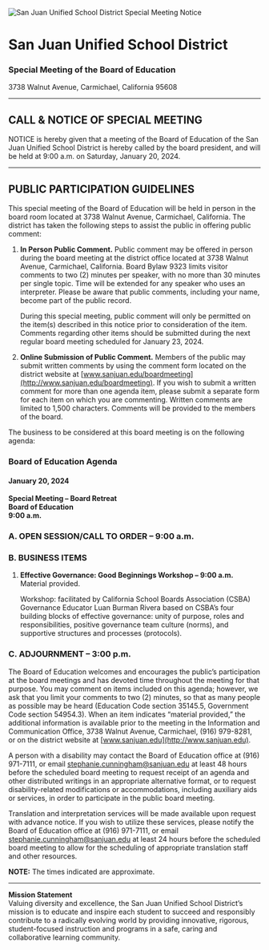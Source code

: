 <!-- Page 1 -->
![San Juan Unified School District Special Meeting Notice](https://www.sanjuan.edu/cms/lib/CA01902727/Centricity/Domain/1/Board%20Meeting%20Notice%20January%2020%202024.png)

# San Juan Unified School District
### Special Meeting of the Board of Education
3738 Walnut Avenue, Carmichael, California 95608

---

## CALL & NOTICE OF SPECIAL MEETING

NOTICE is hereby given that a meeting of the Board of Education of the San Juan Unified School District is hereby called by the board president, and will be held at 9:00 a.m. on Saturday, January 20, 2024.

---

## PUBLIC PARTICIPATION GUIDELINES

This special meeting of the Board of Education will be held in person in the board room located at 3738 Walnut Avenue, Carmichael, California. The district has taken the following steps to assist the public in offering public comment:

1. **In Person Public Comment.** Public comment may be offered in person during the board meeting at the district office located at 3738 Walnut Avenue, Carmichael, California. Board Bylaw 9323 limits visitor comments to two (2) minutes per speaker, with no more than 30 minutes per single topic. Time will be extended for any speaker who uses an interpreter. Please be aware that public comments, including your name, become part of the public record.

   During this special meeting, public comment will only be permitted on the item(s) described in this notice prior to consideration of the item. Comments regarding other items should be submitted during the next regular board meeting scheduled for January 23, 2024.

2. **Online Submission of Public Comment.** Members of the public may submit written comments by using the comment form located on the district website at [www.sanjuan.edu/boardmeeting](http://www.sanjuan.edu/boardmeeting). If you wish to submit a written comment for more than one agenda item, please submit a separate form for each item on which you are commenting. Written comments are limited to 1,500 characters. Comments will be provided to the members of the board.

The business to be considered at this board meeting is on the following agenda:

### Board of Education Agenda
#### January 20, 2024

**Special Meeting – Board Retreat**  
**Board of Education**  
**9:00 a.m.**

### A. OPEN SESSION/CALL TO ORDER – 9:00 a.m.

### B. BUSINESS ITEMS
1. **Effective Governance: Good Beginnings Workshop – 9:00 a.m.**  
   Material provided.

   Workshop: facilitated by California School Boards Association (CSBA) Governance Educator Luan Burman Rivera based on CSBA’s four building blocks of effective governance: unity of purpose, roles and responsibilities, positive governance team culture (norms), and supportive structures and processes (protocols).

### C. ADJOURNMENT – 3:00 p.m.

The Board of Education welcomes and encourages the public’s participation at the board meetings and has devoted time throughout the meeting for that purpose. You may comment on items included on this agenda; however, we ask that you limit your comments to two (2) minutes, so that as many people as possible may be heard (Education Code section 35145.5, Government Code section 54954.3). When an item indicates “material provided,” the additional information is available prior to the meeting in the Information and Communication Office, 3738 Walnut Avenue, Carmichael, (916) 979-8281, or on the district website at [www.sanjuan.edu](http://www.sanjuan.edu).
<!-- Page 2 -->
A person with a disability may contact the Board of Education office at (916) 971-7111, or email stephanie.cunningham@sanjuan.edu at least 48 hours before the scheduled board meeting to request receipt of an agenda and other distributed writings in an appropriate alternative format, or to request disability-related modifications or accommodations, including auxiliary aids or services, in order to participate in the public board meeting.

Translation and interpretation services will be made available upon request with advance notice. If you wish to utilize these services, please notify the Board of Education office at (916) 971-7111, or email stephanie.cunningham@sanjuan.edu at least 24 hours before the scheduled board meeting to allow for the scheduling of appropriate translation staff and other resources.

**NOTE:** The times indicated are approximate.

---

**Mission Statement**  
Valuing diversity and excellence, the San Juan Unified School District’s mission is to educate and inspire each student to succeed and responsibly contribute to a radically evolving world by providing innovative, rigorous, student-focused instruction and programs in a safe, caring and collaborative learning community.
